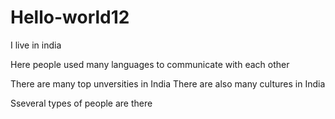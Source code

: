 # Hello-world12
I live in india

Here people used many languages to communicate with each other

There are many top unversities in India
There are also many cultures in India

Sseveral types of people are there

